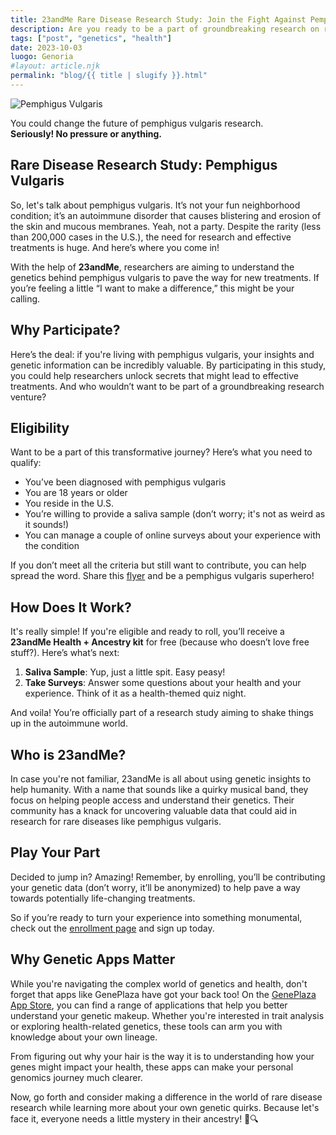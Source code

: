 ```yaml
---
title: 23andMe Rare Disease Research Study: Join the Fight Against Pemphigus Vulgaris
description: Are you ready to be a part of groundbreaking research on rare diseases? Your chance to contribute to pemphigus vulgaris research is here!
tags: ["post", "genetics", "health"]
date: 2023-10-03
luogo: Genoria
#layout: article.njk
permalink: "blog/{{ title | slugify }}.html"
---
```


![Pemphigus Vulgaris](https://www.23andme.com/assets/svg/mrd/pemphigus-vulgaris.svg)

You could change the future of pemphigus vulgaris research.  
**Seriously! No pressure or anything.**

## Rare Disease Research Study: Pemphigus Vulgaris

So, let's talk about pemphigus vulgaris. It’s not your fun neighborhood condition; it’s an autoimmune disorder that causes blistering and erosion of the skin and mucous membranes. Yeah, not a party. Despite the rarity (less than 200,000 cases in the U.S.), the need for research and effective treatments is huge. And here’s where you come in!

With the help of **23andMe**, researchers are aiming to understand the genetics behind pemphigus vulgaris to pave the way for new treatments. If you’re feeling a little “I want to make a difference,” this might be your calling.

## Why Participate?

Here’s the deal: if you're living with pemphigus vulgaris, your insights and genetic information can be incredibly valuable. By participating in this study, you could help researchers unlock secrets that might lead to effective treatments. And who wouldn’t want to be part of a groundbreaking research venture? 

## Eligibility

Want to be a part of this transformative journey? Here’s what you need to qualify:

* You’ve been diagnosed with pemphigus vulgaris
* You are 18 years or older
* You reside in the U.S.
* You’re willing to provide a saliva sample (don’t worry; it's not as weird as it sounds!)
* You can manage a couple of online surveys about your experience with the condition

If you don’t meet all the criteria but still want to contribute, you can help spread the word. Share this [flyer](https://permalinks.23andme.com/pdf/PV.pdf) and be a pemphigus vulgaris superhero!

## How Does It Work?

It's really simple! If you're eligible and ready to roll, you’ll receive a **23andMe Health + Ancestry kit** for free (because who doesn’t love free stuff?). Here’s what’s next:

1. **Saliva Sample**: Yup, just a little spit. Easy peasy!
2. **Take Surveys**: Answer some questions about your health and your experience. Think of it as a health-themed quiz night.

And voila! You’re officially part of a research study aiming to shake things up in the autoimmune world.

## Who is 23andMe?

In case you're not familiar, 23andMe is all about using genetic insights to help humanity. With a name that sounds like a quirky musical band, they focus on helping people access and understand their genetics. Their community has a knack for uncovering valuable data that could aid in research for rare diseases like pemphigus vulgaris.

## Play Your Part

Decided to jump in? Amazing! Remember, by enrolling, you’ll be contributing your genetic data (don’t worry, it’ll be anonymized) to help pave a way towards potentially life-changing treatments. 

So if you’re ready to turn your experience into something monumental, check out the [enrollment page](https://www.23andme.com/rare-disease-research-study/pemphigus-vulgaris/) and sign up today.

## Why Genetic Apps Matter

While you're navigating the complex world of genetics and health, don't forget that apps like GenePlaza have got your back too! On the [GenePlaza App Store](https://www.GenePlaza.com/app-store), you can find a range of applications that help you better understand your genetic makeup. Whether you're interested in trait analysis or exploring health-related genetics, these tools can arm you with knowledge about your own lineage.

From figuring out why your hair is the way it is to understanding how your genes might impact your health, these apps can make your personal genomics journey much clearer.

Now, go forth and consider making a difference in the world of rare disease research while learning more about your own genetic quirks. Because let's face it, everyone needs a little mystery in their ancestry! 🎩🔍